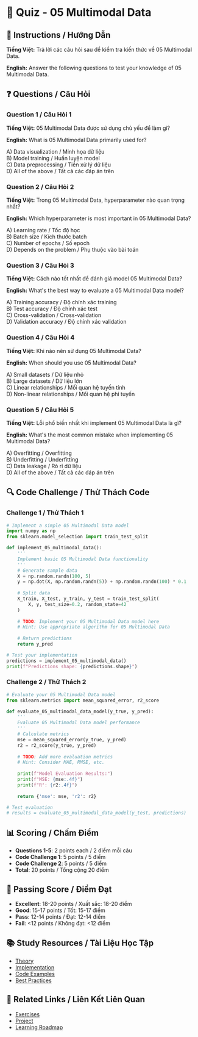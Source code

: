 # 🧠 Quiz - 05 Multimodal Data

## 📝 Instructions / Hướng Dẫn

**Tiếng Việt:** Trả lời các câu hỏi sau để kiểm tra kiến thức về 05 Multimodal Data.

**English:** Answer the following questions to test your knowledge of 05 Multimodal Data.

## ❓ Questions / Câu Hỏi

### Question 1 / Câu Hỏi 1
**Tiếng Việt:** 05 Multimodal Data được sử dụng chủ yếu để làm gì?

**English:** What is 05 Multimodal Data primarily used for?

A) Data visualization / Minh họa dữ liệu  
B) Model training / Huấn luyện model  
C) Data preprocessing / Tiền xử lý dữ liệu  
D) All of the above / Tất cả các đáp án trên

### Question 2 / Câu Hỏi 2
**Tiếng Việt:** Trong 05 Multimodal Data, hyperparameter nào quan trọng nhất?

**English:** Which hyperparameter is most important in 05 Multimodal Data?

A) Learning rate / Tốc độ học  
B) Batch size / Kích thước batch  
C) Number of epochs / Số epoch  
D) Depends on the problem / Phụ thuộc vào bài toán

### Question 3 / Câu Hỏi 3
**Tiếng Việt:** Cách nào tốt nhất để đánh giá model 05 Multimodal Data?

**English:** What's the best way to evaluate a 05 Multimodal Data model?

A) Training accuracy / Độ chính xác training  
B) Test accuracy / Độ chính xác test  
C) Cross-validation / Cross-validation  
D) Validation accuracy / Độ chính xác validation

### Question 4 / Câu Hỏi 4
**Tiếng Việt:** Khi nào nên sử dụng 05 Multimodal Data?

**English:** When should you use 05 Multimodal Data?

A) Small datasets / Dữ liệu nhỏ  
B) Large datasets / Dữ liệu lớn  
C) Linear relationships / Mối quan hệ tuyến tính  
D) Non-linear relationships / Mối quan hệ phi tuyến

### Question 5 / Câu Hỏi 5
**Tiếng Việt:** Lỗi phổ biến nhất khi implement 05 Multimodal Data là gì?

**English:** What's the most common mistake when implementing 05 Multimodal Data?

A) Overfitting / Overfitting  
B) Underfitting / Underfitting  
C) Data leakage / Rò rỉ dữ liệu  
D) All of the above / Tất cả các đáp án trên

## 🔍 Code Challenge / Thử Thách Code

### Challenge 1 / Thử Thách 1
```python
# Implement a simple 05 Multimodal Data model
import numpy as np
from sklearn.model_selection import train_test_split

def implement_05_multimodal_data():
    '''
    Implement basic 05 Multimodal Data functionality
    '''
    # Generate sample data
    X = np.random.randn(100, 5)
    y = np.dot(X, np.random.randn(5)) + np.random.randn(100) * 0.1
    
    # Split data
    X_train, X_test, y_train, y_test = train_test_split(
        X, y, test_size=0.2, random_state=42
    )
    
    # TODO: Implement your 05 Multimodal Data model here
    # Hint: Use appropriate algorithm for 05 Multimodal Data
    
    # Return predictions
    return y_pred

# Test your implementation
predictions = implement_05_multimodal_data()
print(f"Predictions shape: {predictions.shape}")
```

### Challenge 2 / Thử Thách 2
```python
# Evaluate your 05 Multimodal Data model
from sklearn.metrics import mean_squared_error, r2_score

def evaluate_05_multimodal_data_model(y_true, y_pred):
    '''
    Evaluate 05 Multimodal Data model performance
    '''
    # Calculate metrics
    mse = mean_squared_error(y_true, y_pred)
    r2 = r2_score(y_true, y_pred)
    
    # TODO: Add more evaluation metrics
    # Hint: Consider MAE, RMSE, etc.
    
    print(f"Model Evaluation Results:")
    print(f"MSE: {mse:.4f}")
    print(f"R²: {r2:.4f}")
    
    return {'mse': mse, 'r2': r2}

# Test evaluation
# results = evaluate_05_multimodal_data_model(y_test, predictions)
```

## 📊 Scoring / Chấm Điểm

- **Questions 1-5**: 2 points each / 2 điểm mỗi câu
- **Code Challenge 1**: 5 points / 5 điểm
- **Code Challenge 2**: 5 points / 5 điểm
- **Total**: 20 points / Tổng cộng 20 điểm

## 🎯 Passing Score / Điểm Đạt

- **Excellent**: 18-20 points / Xuất sắc: 18-20 điểm
- **Good**: 15-17 points / Tốt: 15-17 điểm  
- **Pass**: 12-14 points / Đạt: 12-14 điểm
- **Fail**: <12 points / Không đạt: <12 điểm

## 📚 Study Resources / Tài Liệu Học Tập

- [Theory](./THEORY_05_multimodal_data.md)
- [Implementation](./IMPLEMENTATION_05_multimodal_data.md)
- [Code Examples](./CODE_EXAMPLES_05_multimodal_data.md)
- [Best Practices](./BEST_PRACTICES_05_multimodal_data.md)

## 🔗 Related Links / Liên Kết Liên Quan

- [Exercises](./EXERCISES_05_multimodal_data.md)
- [Project](./PROJECT_05_multimodal_data.md)
- [Learning Roadmap](./LEARNING_ROADMAP_05_multimodal_data.md)
